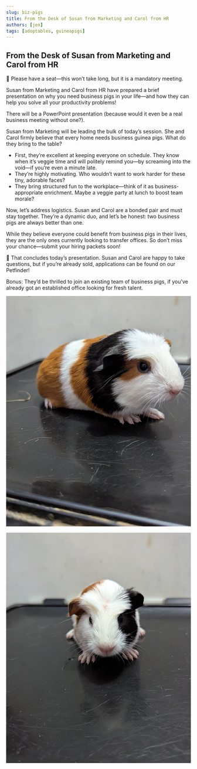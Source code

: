 ```yaml
---
slug: biz-pigs
title: From the Desk of Susan from Marketing and Carol from HR
authors: [jen]
tags: [adoptables, guineapigs]
---
```


## From the Desk of Susan from Marketing and Carol from HR

📢 Please have a seat—this won’t take long, but it is a mandatory meeting.

Susan from Marketing and Carol from HR have prepared a brief presentation on why you need business pigs in your life—and how they can help you solve all your productivity problems!

There will be a PowerPoint presentation (because would it even be a real business meeting without one?).

<!-- truncate -->

Susan from Marketing will be leading the bulk of today’s session. She and Carol firmly believe that every home needs business guinea pigs. What do they bring to the table?
 - First, they’re excellent at keeping everyone on schedule. They know when it’s veggie time and will politely remind you—by screaming into the void—if you’re even a minute late.
 - They’re highly motivating. Who wouldn’t want to work harder for these tiny, adorable faces?
 - They bring structured fun to the workplace—think of it as business-appropriate enrichment. Maybe a veggie party at lunch to boost team morale?

Now, let’s address logistics. Susan and Carol are a bonded pair and must stay together. They’re a dynamic duo, and let’s be honest: two business pigs are always better than one.

While they believe everyone could benefit from business pigs in their lives, they are the only ones currently looking to transfer offices. So don’t miss your chance—submit your hiring packets soon!

📩 That concludes today’s presentation. Susan and Carol are happy to take questions, but if you’re already sold, applications can be found on our Petfinder!

Bonus: They’d be thrilled to join an existing team of business pigs, if you’ve already got an established office looking for fresh talent.

![susan and carol](bizpig1.jpg)

![susan and carol](bizpig2.jpg)

